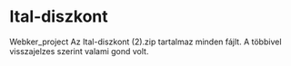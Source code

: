 # Ital-diszkont 
Webker_project 
Az Ital-diszkont (2).zip tartalmaz minden fájlt. 
A többivel visszajelzes szerint valami gond volt. 
